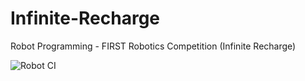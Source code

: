 # Infinite-Recharge
Robot Programming - FIRST Robotics Competition (Infinite Recharge)

![Robot CI](https://github.com/WinT-3794/Infinite-Recharge/workflows/Robot%20CI/badge.svg?branch=main)
